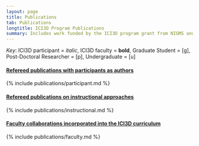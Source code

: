 ```yaml
---
layout: page
title: Publications
tab: Publications
longtitle: ICI3D Program Publications
summary: Includes work funded by the ICI3D program grant from NIGMS and products from MMED 2010-2012, which predated that award.
---
```


_Key_: ICI3D participant = _italic_, ICI3D faculty = **bold**, Graduate Student = [g], Post-Doctoral Researcher = [p], Undergraduate = [u]

<div class="panel-group" id="accordion">
							<div class="panel panel-default">
								<div class="panel-heading">
									<h4 class="panel-title">
										<a data-toggle="collapse" data-parent="#accordion" href="#participant" class="collapsed">
                    Refereed publications with participants as authors
                    <i class="fa fa-angle-down pull-right icon-collapsed"></i><i class="fa fa-angle-up pull-right icon-expanded"></i></a>
									</h4>
								</div>
								<div id="participant" class="panel-collapse collapse">
									<div class="panel-body">
                  {% include publications/participant.md %}
                  </div>
								</div>
							</div>
							<div class="panel panel-default">
								<div class="panel-heading">
									<h4 class="panel-title">
										<a data-toggle="collapse" data-parent="#accordion" href="#instructional" class="collapsed">
                    Refereed publications on instructional approaches
                    <i class="fa fa-angle-down pull-right icon-collapsed"></i><i class="fa fa-angle-up pull-right icon-expanded"></i></a>
									</h4>
								</div>
								<div id="instructional" class="panel-collapse collapse">
									<div class="panel-body">
                  {% include publications/instructional.md %}
                  </div>
								</div>
							</div>
							<div class="panel panel-default">
								<div class="panel-heading">
									<h4 class="panel-title">
										<a data-toggle="collapse" data-parent="#accordion" href="#faculty" class="collapsed">
                    Faculty collaborations incorporated into the ICI3D curriculum
                    <i class="fa fa-angle-down pull-right icon-collapsed"></i><i class="fa fa-angle-up pull-right icon-expanded"></i></a>
									</h4>
								</div>
								<div id="faculty" class="panel-collapse collapse">
									<div class="panel-body">
                  {% include publications/faculty.md %}
                  </div>
								</div>
							</div>
						</div>

